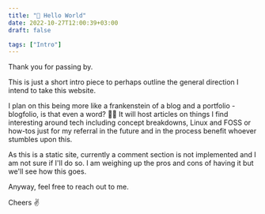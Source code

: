```yaml
---
title: "👋 Hello World"
date: 2022-10-27T12:00:39+03:00
draft: false

tags: ["Intro"]
---
```


Thank you for passing by. 

This is just a short intro piece to perhaps outline the general direction I intend to take this website.

I plan on this being more like a frankenstein of a blog and a portfolio - blogfolio, is that even a word? 🤷‍♂️ It will host articles on things I find interesting around tech including concept breakdowns, Linux and FOSS or how-tos just for my referral in the future and in the process benefit whoever stumbles upon this.

As this is a static site, currently a comment section is not implemented and I am not sure if I'll do so. I am weighing up the pros and cons of having it but we'll see how this goes. 

Anyway, feel free to reach out to me.

Cheers ✌️